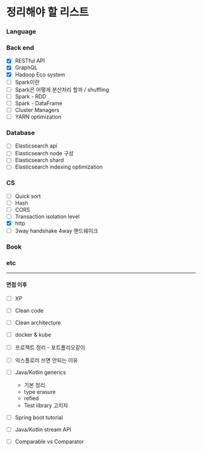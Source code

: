 # 정리해야 할 리스트

### Language



### Back end

- [x] RESTful API
- [x] GraphQL
- [x] Hadoop Eco system
- [ ] Spark이란
- [ ] Spark은 어떻게  분산처리 할까 / shuffling
- [ ] Spark - RDD
- [ ] Spark - DataFrame
- [ ] Cluster Managers 
- [ ] YARN optimization

### Database

- [ ] Elasticsearch api
- [ ] Elasticsearch node 구성
- [ ] Elasticsearch shard
- [ ] Elasticsearch indexing optimization

### CS

- [ ] Quick sort
- [ ] Hash
- [ ] CORS
- [ ] Transaction isolation level
- [x] http
- [ ] 3way handshake 4way 핸드쉐이크

### Book



### etc



----

#### 면접 이후

- [ ] XP
- [ ] Clean code
- [ ] Clean architecture
- [ ] docker & kube
- [ ] 프로젝트 정리 - 포트폴리오같이
- [ ] 익스플로러 쓰면 안되는 이유
- [ ] Java/Kotlin generics
  - 기본 정리
  - type erasure
  - refied
  - Test library 고치자
- [ ] Spring boot tutorial
- [ ] Java/Kotlin stream API
- [ ] Comparable vs Comparator

